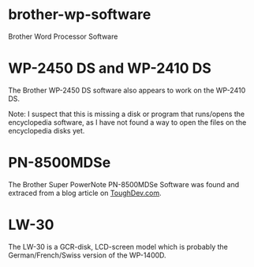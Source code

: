 # brother-wp-software
Brother Word Processor Software

# WP-2450 DS and WP-2410 DS
The Brother WP-2450 DS software also appears to work on the WP-2410 DS.


Note: I suspect that this is missing a disk or program that runs/opens the encyclopedia software, as I have not found a way to open the files on the encyclopedia disks yet.

# PN-8500MDSe
The Brother Super PowerNote PN-8500MDSe Software was found and extraced from a blog article on [ToughDev.com](http://www.toughdev.com/content/2016/06/brother-super-powernote-pn-8500mdse-vintage-word-processor/).

# LW-30
The LW-30 is a GCR-disk, LCD-screen model which is probably the
German/French/Swiss version of the WP-1400D.

